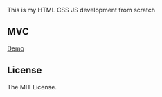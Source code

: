 This is my HTML CSS JS development from scratch

## MVC

<a href="https://fanaticys.github.io/golden-page/">Demo</a>

## License

The MIT License.